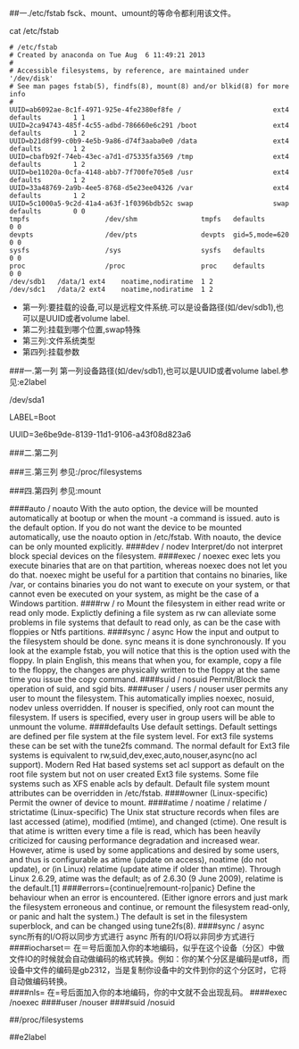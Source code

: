 ##一./etc/fstab
fsck、mount、umount的等命令都利用该文件。

cat /etc/fstab

    # /etc/fstab
    # Created by anaconda on Tue Aug  6 11:49:21 2013
    #
    # Accessible filesystems, by reference, are maintained under '/dev/disk'
    # See man pages fstab(5), findfs(8), mount(8) and/or blkid(8) for more info
    #
    UUID=ab6092ae-8c1f-4971-925e-4fe2380ef8fe /                       ext4    defaults        1 1
    UUID=2ca94743-485f-4c55-adbd-786660e6c291 /boot                   ext4    defaults        1 2
    UUID=b21d8f99-c0b9-4e5b-9a86-d74f3aaba0e0 /data                   ext4    defaults        1 2
    UUID=cbafb92f-74eb-43ec-a7d1-d75335fa3569 /tmp                    ext4    defaults        1 2
    UUID=be11020a-0cfa-4148-abb7-7f700fe705e8 /usr                    ext4    defaults        1 2
    UUID=33a48769-2a9b-4ee5-8768-d5e23ee04326 /var                    ext4    defaults        1 2
    UUID=5c1000a5-9c2d-41a4-a63f-1f0396bdb52c swap                    swap    defaults        0 0
    tmpfs                   /dev/shm                tmpfs   defaults        0 0
    devpts                  /dev/pts                devpts  gid=5,mode=620  0 0
    sysfs                   /sys                    sysfs   defaults        0 0
    proc                    /proc                   proc    defaults        0 0
    /dev/sdb1	/data/1	ext4	noatime,nodiratime	1 2
    /dev/sdc1	/data/2	ext4	noatime,nodiratime	1 2

* 第一列:要挂载的设备,可以是远程文件系统.可以是设备路径(如/dev/sdb1),也可以是UUID或者volume label.
* 第二列:挂载到哪个位置,swap特殊
* 第三列:文件系统类型
* 第四列:挂载参数

###一.第一列
第一列设备路径(如/dev/sdb1),也可以是UUID或者volume label.参见:e2label

/dev/sda1

LABEL=Boot

UUID=3e6be9de-8139-11d1-9106-a43f08d823a6

###二.第二列


###三.第三列
参见:/proc/filesystems

###四.第四列
参见:mount

####auto / noauto
With the auto option, the device will be mounted automatically at bootup or when the mount -a command is issued. auto is the default option. If you do not want the device to be mounted automatically, use the noauto option in /etc/fstab. With noauto, the device can be only mounted explicitly.
####dev / nodev
Interpret/do not interpret block special devices on the filesystem.
####exec / noexec
exec lets you execute binaries that are on that partition, whereas noexec does not let you do that. noexec might be useful for a partition that contains no binaries, like /var, or contains binaries you do not want to execute on your system, or that cannot even be executed on your system, as might be the case of a Windows partition.
####rw / ro
Mount the filesystem in either read write or read only mode. Explictly defining a file system as rw can alleviate some problems in file systems that default to read only, as can be the case with floppies or Ntfs partitions.
####sync / async
How the input and output to the filesystem should be done. sync means it is done synchronously. If you look at the example fstab, you will notice that this is the option used with the floppy. In plain English, this means that when you, for example, copy a file to the floppy, the changes are physically written to the floppy at the same time you issue the copy command.
####suid / nosuid
Permit/Block the operation of suid, and sgid bits.
####user / users / nouser
user permits any user to mount the filesystem. This automatically implies noexec, nosuid, nodev unless overridden. If nouser is specified, only root can mount the filesystem. If users is specified, every user in group users will be able to unmount the volume.
####defaults
Use default settings. Default settings are defined per file system at the file system level. For ext3 file systems these can be set with the tune2fs command. The normal default for Ext3 file systems is equivalent to rw,suid,dev,exec,auto,nouser,async(no acl support). Modern Red Hat based systems set acl support as default on the root file system but not on user created Ext3 file systems. Some file systems such as XFS enable acls by default. Default file system mount attributes can be overridden in /etc/fstab.
####owner (Linux-specific)
Permit the owner of device to mount.
####atime / noatime / relatime / strictatime (Linux-specific)
The Unix stat structure records when files are last accessed (atime), modified (mtime), and changed (ctime). One result is that atime is written every time a file is read, which has been heavily criticized for causing performance degradation and increased wear. However, atime is used by some applications and desired by some users, and thus is configurable as atime (update on access), noatime (do not update), or (in Linux) relatime (update atime if older than mtime). Through Linux 2.6.29, atime was the default; as of 2.6.30 (9 June 2009), relatime is the default.[1] 
####errors={continue|remount-ro|panic}
Define  the  behaviour  when an error is encountered.  (Either ignore errors and just mark the filesystem erroneous and continue, or remount the filesystem read-only, or panic and halt the system.)  The default is set in the filesystem superblock, and can be changed using tune2fs(8).
####sync / async  
sync所有的I/O将以同步方式进行
async  所有的I/O将以非同步方式进行
####iocharset＝
在＝号后面加入你的本地编码，似乎在这个设备（分区）中做文件IO的时候就会自动做编码的格式转换。例如：你的某个分区是编码是utf8，而设备中文件的编码是gb2312，当是复制你设备中的文件到你的这个分区时，它将自动做编码转换。  
####nls=
在=号后面加入你的本地编码，你的中文就不会出现乱码。
####exec /noexec
####user /nouser
####suid /nosuid







##/proc/filesystems

##e2label

